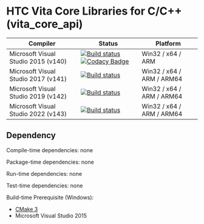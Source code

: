 # HTC Vita Core Libraries for C/C++ (vita_core_api)

| Compiler | Status | Platform |
|----------|--------|----------|
| Microsoft Visual Studio 2015 (v140) | [![Build status](https://ci.appveyor.com/api/projects/status/9f6lakvbodoaa5or/branch/master?svg=true)](https://ci.appveyor.com/project/kenelin/vita-core-api/branch/master) [![Codacy Badge](https://app.codacy.com/project/badge/Grade/9421aae6fc8e499d818be4f2d16939f5)](https://www.codacy.com/gh/ViveportSoftware/vita_core_api/dashboard?utm_source=github.com&amp;utm_medium=referral&amp;utm_content=ViveportSoftware/vita_core_api&amp;utm_campaign=Badge_Grade) | Win32 / x64 / ARM |
| Microsoft Visual Studio 2017 (v141) | [![Build status](https://ci.appveyor.com/api/projects/status/gvir7a3i3cxjym3e/branch/master?svg=true)](https://ci.appveyor.com/project/kenelin/vita-core-api-3njhk/branch/master) | Win32 / x64 / ARM / ARM64 |
| Microsoft Visual Studio 2019 (v142) | [![Build status](https://ci.appveyor.com/api/projects/status/3ypgaw6bsvg0h7yu/branch/master?svg=true)](https://ci.appveyor.com/project/kenelin/vita-core-api-3f84i/branch/master) | Win32 / x64 / ARM / ARM64 |
| Microsoft Visual Studio 2022 (v143) | [![Build status](https://ci.appveyor.com/api/projects/status/oqd9g3eusm7rknn7/branch/master?svg=true)](https://ci.appveyor.com/project/kenelin/vita-core-api-v2fqw/branch/master) | Win32 / x64 / ARM / ARM64 |

## Dependency

Compile-time dependencies: none

Package-time dependencies: none

Run-time dependencies: none

Test-time dependencies: none

Build-time Prerequisite (Windows):

* [CMake 3](https://cmake.org/)
* Microsoft Visual Studio 2015
